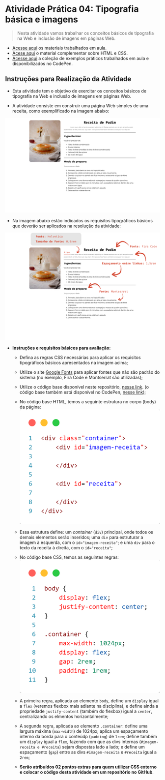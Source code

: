 # Atividade Prática 04: Tipografia básica e imagens

> Nesta atividade vamos trabalhar os conceitos básicos de tipografia na Web e inclusão de imagens em páginas Web.

- [Acesse aqui](./../../../materiais/slides/) os materiais trabalhados em aula.
- [Acese aqui](https://classroom.google.com/c/NjU2Njk1Njk1MDkz/m/NjY2MjIwNjc2ODEz/details) o material complementar sobre HTML e CSS.
- [Acesse aqui](https://codepen.io/collection/zxrdkw) a coleção de exemplos práticos trabalhados em aula e disponibilizados no CodePen.

<a id="inst"></a>
## Instruções para Realização da Atividade

- Esta atividade tem o objetivo de exercitar os conceitos básicos de tipografia na Web e inclusão de imagens em páginas Web.

- A atividade consiste em construir uma página Web simples de uma receita, como exemplificado na imagem abaixo:

<div align="center">
    <img src="./img-instrucoes/reultado.png">
</div>

- Na imagem abaixo estão indicados os requisitos tipográficos básicos que deverão ser aplicados na resolução da atividade:

<div align="center">
    <img src="./img-instrucoes/resultado-instrucoes.png">
</div>

- **Instruções e requisitos básicos para avaliação:**

    - Defina as regras CSS necessárias para aplicar os requisitos tipográficos básicos apresentados na imagem acima;
    - Utilize o site [Google Fonts](https://fonts.google.com/) para aplicar fontes que não são padrão do sistema (no exemplo, Fira Code e Montserrat são utilizadas);
    - Utilize o código base disponível neste repositório, [nesse link](./codigo-base/). (o código base também está disponível no CodePen, [nesse link](https://codepen.io/lucasifce/pen/PogORMj));

    - No código base HTML, temos a seguinte estrutura no corpo (body) da página:
        ![](./img-instrucoes/code-html.png)
    - Essa estrutura define: um *container* (`div`) principal, onde todos os demais elementos serão inseridos; uma `div` para estruturar a imagem à esquerda, com o `id="imagem-receita"`; e uma `div` para o texto da receita à direita, com o `id="receita"`;

    - No código base CSS, temos as seguintes regras:
        ![](./img-instrucoes/code-css.png)
    - A primeira regra, aplicada ao elemento `body`, define um `display` igual a `flex` (veremos flexbox mais adiante na disciplina), e define ainda a propriedade `justify-content` (também do flexbox) igual a `center`, centralizando os elmentos horizontalmente;
    - A segunda regra, aplicada ao elemento `.container`: define uma largura máxima (`max-width`) de 1024px; aplica um espaçamento interno da borda para o conteúdp (`padding`) de `1rem`; define também um `display` igual a `flex`, fazendo com que as divs internas (`#imagem-receita e #receita`) sejam dispostas lado a lado; e define um espaçamento (`gap`) entre as divs `#imagem-receita` e `#receita` igual a `2rem`; 
    
    - **Serão atribuídos 02 pontos extras para quem utilizar CSS externo e colocar o código desta atividade em um repositório no GitHub**.

